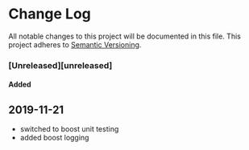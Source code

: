# Change Log
All notable changes to this project will be documented in this file.
This project adheres to [Semantic Versioning](http://semver.org/).

### [Unreleased][unreleased]

#### Added

## 2019-11-21
 - switched to boost unit testing
 - added boost logging
